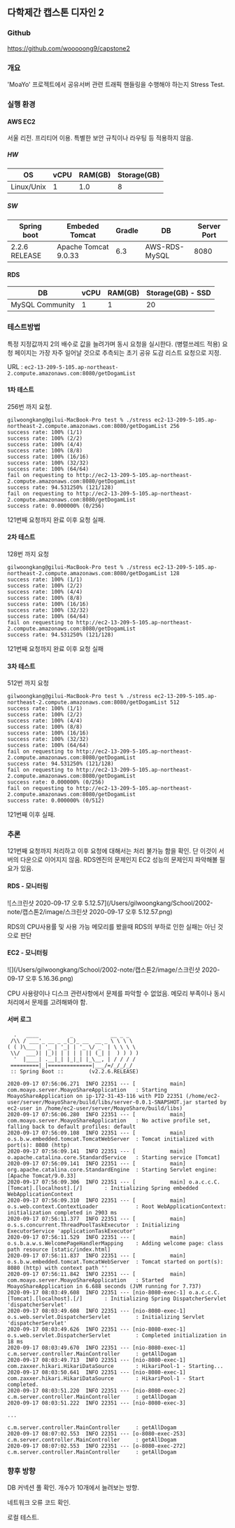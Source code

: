 ## 다학제간 캡스톤 디자인 2

### Github

https://github.com/wooooong9/capstone2

### 개요

'MoaYo' 프로젝트에서 공유서버 관련 트래픽 핸들링을 수행해야 하는지 Stress Test.

### 실행 환경

#### AWS EC2

서울 리전. 프리티어 이용. 특별한 보안 규칙이나 라우팅 등 적용하지 않음.

##### HW

| OS         | vCPU | RAM(GB) | Storage(GB) |
| ---------- | ---- | ------- | ----------- |
| Linux/Unix | 1    | 1.0     | 8           |

##### SW

| Spring boot   | Embeded Tomcat       | Gradle | DB            | Server Port |
| ------------- | -------------------- | ------ | ------------- | ----------- |
| 2.2.6 RELEASE | Apache Tomcat 9.0.33 | 6.3    | AWS-RDS-MySQL | 8080        |

#### RDS

| DB              | vCPU | RAM(GB) | Storage(GB) - SSD |
| --------------- | ---- | ------- | ----------------- |
| MySQL Community | 1    | 1       | 20                |



### 테스트방법

특정 지정값까지 2의 배수로 값을 늘려가며 동시 요청을 실시한다. (병렬쓰레드 적용) 요청 페이지는 가장 자주 일어날 것으로 추측되는 초기 공유 도감 리스트 요청으로 지정. 

URL : `ec2-13-209-5-105.ap-northeast-2.compute.amazonaws.com:8080/getDogamList`

#### 1차 테스트

256번 까지 요청.

```
gilwoongkang@gilui-MacBook-Pro test % ./stress ec2-13-209-5-105.ap-northeast-2.compute.amazonaws.com:8080/getDogamList 256
success rate: 100% (1/1)
success rate: 100% (2/2)
success rate: 100% (4/4)
success rate: 100% (8/8)
success rate: 100% (16/16)
success rate: 100% (32/32)
success rate: 100% (64/64)
fail on requesting to http://ec2-13-209-5-105.ap-northeast-2.compute.amazonaws.com:8080/getDogamList
success rate: 94.531250% (121/128)
fail on requesting to http://ec2-13-209-5-105.ap-northeast-2.compute.amazonaws.com:8080/getDogamList
success rate: 0.000000% (0/256)
```

121번째 요청까지 완료 이후 요청 실패. 

#### 2차 테스트

128번 까지 요청

```
gilwoongkang@gilui-MacBook-Pro test % ./stress ec2-13-209-5-105.ap-northeast-2.compute.amazonaws.com:8080/getDogamList 128
success rate: 100% (1/1)
success rate: 100% (2/2)
success rate: 100% (4/4)
success rate: 100% (8/8)
success rate: 100% (16/16)
success rate: 100% (32/32)
success rate: 100% (64/64)
fail on requesting to http://ec2-13-209-5-105.ap-northeast-2.compute.amazonaws.com:8080/getDogamList
success rate: 94.531250% (121/128)
```

121번째 요청까지 완료 이후 요청 실패

#### 3차 테스트 

512번 까지 요청

```
gilwoongkang@gilui-MacBook-Pro test % ./stress ec2-13-209-5-105.ap-northeast-2.compute.amazonaws.com:8080/getDogamList 512
success rate: 100% (1/1)
success rate: 100% (2/2)
success rate: 100% (4/4)
success rate: 100% (8/8)
success rate: 100% (16/16)
success rate: 100% (32/32)
success rate: 100% (64/64)
fail on requesting to http://ec2-13-209-5-105.ap-northeast-2.compute.amazonaws.com:8080/getDogamList
success rate: 94.531250% (121/128)
fail on requesting to http://ec2-13-209-5-105.ap-northeast-2.compute.amazonaws.com:8080/getDogamList
success rate: 0.000000% (0/256)
fail on requesting to http://ec2-13-209-5-105.ap-northeast-2.compute.amazonaws.com:8080/getDogamList
success rate: 0.000000% (0/512)
```

121번째 이후 실패.

### 추론

121번째 요청까지 처리하고 이후 요청에 대해서는 처리 불가능 함을 확인. 단 이것이 서버의 다운으로 이어지지 않음. RDS엔진의 문제인지 EC2 성능의 문제인지 파악해볼 필요가 있음.

#### RDS - 모니터링

![스크린샷 2020-09-17 오후 5.12.57](/Users/gilwoongkang/School/2002-note/캡스톤2/image/스크린샷 2020-09-17 오후 5.12.57.png)

RDS의 CPU사용률 및 사용 가능 메모리를 봤을때 RDS의 부하로 인한 실패는 아닌 것으로 판단

#### EC2 - 모니터링

![](/Users/gilwoongkang/School/2002-note/캡스톤2/image/스크린샷 2020-09-17 오후 5.16.36.png)

CPU 사용량이나 디스크 관련사항에서 문제를 파악할 수 없었음. 메모리 부족이나 동시 처리에서 문제를 고려해봐야 함.

#### 서버 로그

```
  .   ____          _            __ _ _
 /\\ / ___'_ __ _ _(_)_ __  __ _ \ \ \ \
( ( )\___ | '_ | '_| | '_ \/ _` | \ \ \ \
 \\/  ___)| |_)| | | | | || (_| |  ) ) ) )
  '  |____| .__|_| |_|_| |_\__, | / / / /
 =========|_|==============|___/=/_/_/_/
 :: Spring Boot ::        (v2.2.6.RELEASE)

2020-09-17 07:56:06.271  INFO 22351 --- [           main] com.moayo.server.MoayoShareApplication   : Starting MoayoShareApplication on ip-172-31-43-116 with PID 22351 (/home/ec2-user/server/MoayoShare/build/libs/server-0.0.1-SNAPSHOT.jar started by ec2-user in /home/ec2-user/server/MoayoShare/build/libs)
2020-09-17 07:56:06.280  INFO 22351 --- [           main] com.moayo.server.MoayoShareApplication   : No active profile set, falling back to default profiles: default
2020-09-17 07:56:09.108  INFO 22351 --- [           main] o.s.b.w.embedded.tomcat.TomcatWebServer  : Tomcat initialized with port(s): 8080 (http)
2020-09-17 07:56:09.141  INFO 22351 --- [           main] o.apache.catalina.core.StandardService   : Starting service [Tomcat]
2020-09-17 07:56:09.141  INFO 22351 --- [           main] org.apache.catalina.core.StandardEngine  : Starting Servlet engine: [Apache Tomcat/9.0.33]
2020-09-17 07:56:09.306  INFO 22351 --- [           main] o.a.c.c.C.[Tomcat].[localhost].[/]       : Initializing Spring embedded WebApplicationContext
2020-09-17 07:56:09.310  INFO 22351 --- [           main] o.s.web.context.ContextLoader            : Root WebApplicationContext: initialization completed in 2903 ms
2020-09-17 07:56:11.377  INFO 22351 --- [           main] o.s.s.concurrent.ThreadPoolTaskExecutor  : Initializing ExecutorService 'applicationTaskExecutor'
2020-09-17 07:56:11.529  INFO 22351 --- [           main] o.s.b.a.w.s.WelcomePageHandlerMapping    : Adding welcome page: class path resource [static/index.html]
2020-09-17 07:56:11.837  INFO 22351 --- [           main] o.s.b.w.embedded.tomcat.TomcatWebServer  : Tomcat started on port(s): 8080 (http) with context path ''
2020-09-17 07:56:11.842  INFO 22351 --- [           main] com.moayo.server.MoayoShareApplication   : Started MoayoShareApplication in 6.688 seconds (JVM running for 7.737)
2020-09-17 08:03:49.608  INFO 22351 --- [nio-8080-exec-1] o.a.c.c.C.[Tomcat].[localhost].[/]       : Initializing Spring DispatcherServlet 'dispatcherServlet'
2020-09-17 08:03:49.608  INFO 22351 --- [nio-8080-exec-1] o.s.web.servlet.DispatcherServlet        : Initializing Servlet 'dispatcherServlet'
2020-09-17 08:03:49.626  INFO 22351 --- [nio-8080-exec-1] o.s.web.servlet.DispatcherServlet        : Completed initialization in 18 ms
2020-09-17 08:03:49.670  INFO 22351 --- [nio-8080-exec-1] c.m.server.controller.MainController     : getAllDogam
2020-09-17 08:03:49.713  INFO 22351 --- [nio-8080-exec-1] com.zaxxer.hikari.HikariDataSource       : HikariPool-1 - Starting...
2020-09-17 08:03:50.641  INFO 22351 --- [nio-8080-exec-1] com.zaxxer.hikari.HikariDataSource       : HikariPool-1 - Start completed.
2020-09-17 08:03:51.220  INFO 22351 --- [nio-8080-exec-2] c.m.server.controller.MainController     : getAllDogam
2020-09-17 08:03:51.222  INFO 22351 --- [nio-8080-exec-3] 

...

c.m.server.controller.MainController     : getAllDogam
2020-09-17 08:07:02.553  INFO 22351 --- [o-8080-exec-253] c.m.server.controller.MainController     : getAllDogam
2020-09-17 08:07:02.553  INFO 22351 --- [o-8080-exec-272] c.m.server.controller.MainController     : getAllDogam
```

### 향후 방향 

DB 커넥션 풀 확인. 개수가 10개에서 늘려보는 방향.

네트워크 오류 코드 확인.

로컬 테스트.

